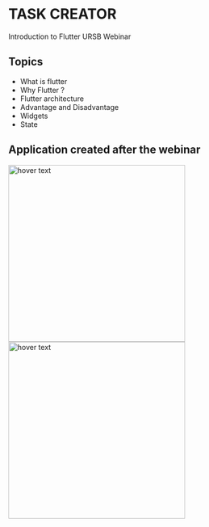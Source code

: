 # TASK CREATOR

Introduction to Flutter URSB Webinar

## Topics

- What is flutter
- Why Flutter ?
- Flutter architecture
- Advantage and Disadvantage
- Widgets
- State

## Application created after the webinar

<img src="https://github.com/enehry/TaskCreator/blob/main/assets/images/Screenshot_1.png" width="350" title="hover text">
<img src="https://github.com/enehry/TaskCreator/blob/main/assets/images/Screenshot_2.png" width="350" title="hover text">
